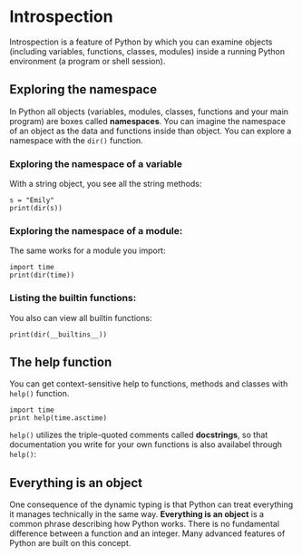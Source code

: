 
# Introspection

Introspection is a feature of Python by which you can examine objects (including variables, functions, classes, modules) inside a running Python environment (a program or shell session). 

## Exploring the namespace

In Python all objects (variables, modules, classes, functions and your main program) are boxes called **namespaces**. You can imagine the namespace of an object as the data and functions inside than object. You can explore a namespace with the `dir()` function.

### Exploring the namespace of a variable

With a string object, you see all the string methods:

    s = "Emily"
    print(dir(s))

### Exploring the namespace of a module:

The same works for a module you import:

    import time
    print(dir(time))


### Listing the builtin functions:

You also can view all builtin functions:

    print(dir(__builtins__))



## The help function

You can get context-sensitive help to functions, methods and classes with `help()` function.

    import time
    print help(time.asctime)

`help()` utilizes the triple-quoted comments called **docstrings**, so that documentation you write for your own functions is also availabel through `help()`:


## Everything is an object

One consequence of the dynamic typing is that Python can treat everything it manages technically in the same way. **Everything is an object** is a common phrase describing how Python works. There is no fundamental difference between a function and an integer. Many advanced features of Python are built on this concept.
